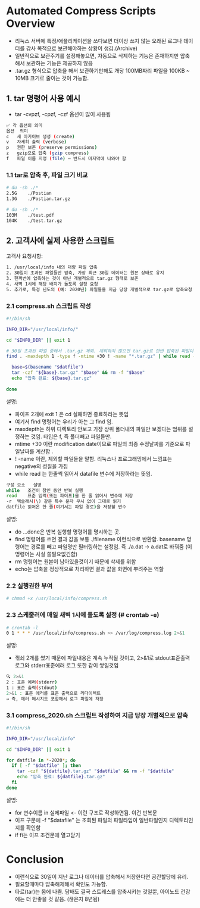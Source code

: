 # Automated Compress Scripts Overview
- 리눅스 서버에 특정/애플리케이션을 쓰다보면 더이상 쓰지 않는 오래된 로그나 데이터를 감사 목적으로 보관해야하는 상황이 생김.(Archive)
- 일반적으로 보관주기를 설정해놓으면, 자동으로 삭제하는 기능은 존재하지만 압축해서 보관하는 기능은 제공하지 않음
- .tar.gz 형식으로 압축을 해서 보관하기만해도 개당 100MB짜리 파일을 100KB ~ 10MB 크기로 줄이는 것이 가능함.


## 1. tar 명령어 사용 예시
- tar -cvpzf, -cpzf, -czf 옵션이 많이 사용됨

```bash
✅ 각 옵션의 의미
옵션	의미
c	새 아카이브 생성 (create)
v	자세히 출력 (verbose)
p	권한 보존 (preserve permissions)
z	gzip으로 압축 (gzip compress)
f	파일 이름 지정 (file) – 반드시 마지막에 나와야 함
```

### 1.1 tar로 압축 후, 파일 크기 비교
```bash
# du -sh ./*
2.5G    ./Postian
1.3G    ./Postian.tar.gz

# du -sh ./*
103M    ./test.pdf
104K    ./test.tar.gz

```

## 2. 고객사에 실제 사용한 스크립트
고객사 요청사항:
```bash
1. /usr/local/info 내의 대량 파일 압축
2. 30일이 초과된 파일들만 압축, 가장 최근 30일 데이터는 원본 상태로 유지
3. 한꺼번에 압축하는 것이 아닌 개별적으로 tar.gz 형태로 보존
4. 새벽 1시에 해당 배치가 돌도록 설정 요청
5. 추가로, 특정 년도의 (예: 2020년) 파일들을 지금 당장 개별적으로 tar.gz로 압축요청
```

### 2.1 compress.sh 스크립트 작성

```bash
#!/bin/sh

INFO_DIR="/usr/local/info/"

cd "$INFO_DIR" || exit 1

# 30일 초과된 파일 중에서 .tar.gz 제외. 제외하지 않으면 tar.gz로 한번 압축된 파일이 시일에 따라 tar.gz로 이중 삼중으로 압축될 수 있음
find . -maxdepth 1 -type f -mtime +30 ! -name "*.tar.gz" | while read -r datfile; do

  base=$(basename "$datfile")
  tar -czf "${base}.tar.gz" "$base" && rm -f "$base"
  echo "압축 완료: ${base}.tar.gz"
  
done
```

설명:
- 파이프 2개에 exit 1 은 cd 실패하면 종료하라는 뜻임
- 여기서 find 명령어는 우리가 아는 그 find 임.
- maxdepth는 하위 디렉토리 안보고 가장 상위 폴더내의 파일만 보겠다는 범위를 설정하는 것임. 타입은 f, 즉 폴더빼고 파일들만.
- mtime +30 이란 modification date이므로 파일의 최종 수정날짜를 기준으로 파일날짜를 계산함 .
- ! -name 이란, 제외할 파일들을 말함. 리눅스나 프로그래밍에서 느낌표는 negative의 성질을 가짐
- while read 는 한줄씩 읽어서 datafile 변수에 저장하라는 뜻임.

```bash
구성 요소	설명
while	조건이 참인 동안 반복 실행
read	표준 입력(또는 파이프)을 한 줄 읽어서 변수에 저장
-r	백슬래시(\) 같은 특수 문자 무시 없이 그대로 읽기
datfile	읽어온 한 줄(여기서는 파일 경로)을 저장할 변수
```

설명:
- do ...done은 반복 실행할 명령어를 명시하는 곳.
- find 명령어를 쓰면 결과 값을 보통 ./filename 이런식으로 반환함. basename 명령어는 경로를 빼고 파일명만 필터링하는 설정임. 즉 ./a.dat -> a.dat로 바꿔줌 (이명령어는 사실 쓸필요없긴함)
- rm 명령어는 원본이 남아있을것이기 때문에 삭제를 위함
- echo는 압축을 정상적으로 처리하면 결과 값을 화면에 뿌려주는 역할

### 2.2 실행권한 부여
```bash
# chmod +x /usr/local/info/compress.sh
```

### 2.3 스케줄러에 매일 새벽 1시에 돌도록 설정 (# crontab -e)
```bash
# crontab -l
0 1 * * * /usr/local/info/compress.sh >> /var/log/compress.log 2>&1
```

설명:
- 꺾쇠 2개를 썼기 때문에 파일내용은 계속 누적될 것이고, 2>&1로 stdout표준출력 로그와 stderr표준에러 로그 또한 같이 쌓일것임

```bash
🔍 2>&1
2 : 표준 에러(stderr)
1 : 표준 출력(stdout)
2>&1 : 표준 에러를 표준 출력으로 리다이렉트
→ 즉, 에러 메시지도 포함해서 로그 파일에 저장
```

### 3.1 compress_2020.sh 스크립트 작성하여 지금 당장 개별적으로 압축
```bash
#!/bin/sh

INFO_DIR="/usr/local/info"

cd "$INFO_DIR" || exit 1

for datfile in *-2020*; do
  if [ -f "$datfile" ]; then
    tar -czf "${datfile}.tar.gz" "$datfile" && rm -f "$datfile"
    echo "압축 완료: ${datfile}.tar.gz"
  fi
done
```

설명:
- for 변수이름 in 실제파일 <- 이런 구조로 작성하면됨. 이건 반복문 
- 이프 구문에 -f "$datafile" 는 조회된 파일의 파일타입이 일반파일인지 디렉토리인지를 확인함
- if fi는 이프 조건문에 열고닫기

# Conclusion
- 이런식으로 30일이 지난 로그나 데이터를 압축해서 저장한다면 공간할당에 유리.
- 필요할때마다 압축해제해서 확인도 가능함.
- 타르(tar)는 몸에 나쁨. 담배도 결국 스트레스를 압축시키는 것일뿐, 아이노드 건강에는 더 안좋을 것 같음. (끊은지 8년됨)